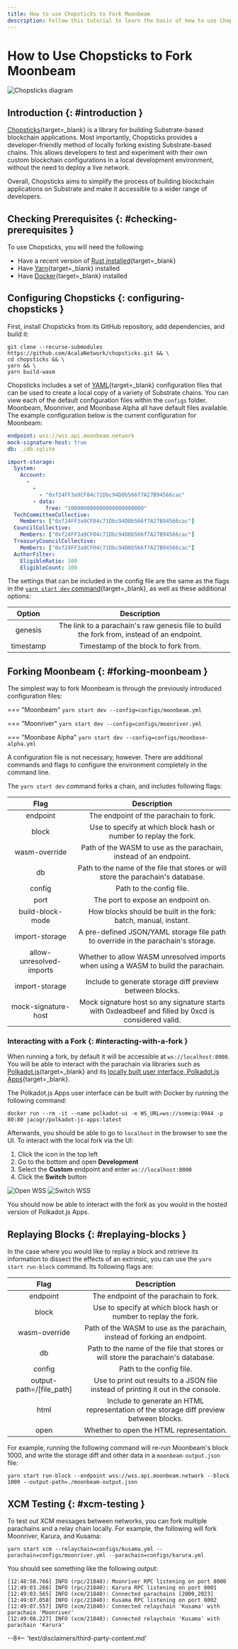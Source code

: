```yaml
---
title: How to use Chopsticks to Fork Moonbeam
description: Follow this tutorial to learn the basic of how to use Chopstick to locally fork the entirety of a Moonbeam network.
---
```


# How to Use Chopsticks to Fork Moonbeam

![Chopsticks diagram](/images/builders/build/substrate-api/chopsticks/chopsticks-banner.png)

## Introduction {: #introduction }

[Chopsticks](https://github.com/AcalaNetwork/chopsticks){target=_blank} is a library for building Substrate-based blockchain applications. Most importantly, Chopsticks provides a developer-friendly method of locally forking existing Substrate-based chains. This allows developers to test and experiment with their own custom blockchain configurations in a local development environment, without the need to deploy a live network.  

Overall, Chopsticks aims to simplify the process of building blockchain applications on Substrate and make it accessible to a wider range of developers.

## Checking Prerequisites {: #checking-prerequisites }

To use Chopsticks, you will need the following:  

- Have a recent version of [Rust installed](https://www.rust-lang.org/tools/install){target=_blank} 
- Have [Yarn](https://classic.yarnpkg.com/en/){target=_blank} installed  
- Have [Docker](https://docs.docker.com/get-docker/){target=_blank} installed

## Configuring Chopsticks {: configuring-chopsticks }

First, install Chopsticks from its GitHub repository, add dependencies, and build it:  

```
git clone --recurse-submodules https://github.com/AcalaNetwork/chopsticks.git && \
cd chopsticks && \
yarn && \
yarn build-wasm
```

Chopsticks includes a set of [YAML](https://yaml.org/){target=_blank} configuration files that can be used to create a local copy of a variety of Substrate chains. You can view each of the default configuration files within the `configs` folder. Moonbeam, Moonriver, and Moonbase Alpha all have default files available. The example configuration below is the current configuration for Moonbeam:  

```yaml
endpoint: wss://wss.api.moonbeam.network
mock-signature-host: true
db: ./db.sqlite

import-storage:
  System:
    Account:
      -
        -
          - "0xf24FF3a9CF04c71Dbc94D0b566f7A27B94566cac"
        - data:
            free: "100000000000000000000000"
  TechCommitteeCollective:
    Members: ["0xf24FF3a9CF04c71Dbc94D0b566f7A27B94566cac"]
  CouncilCollective:
    Members: ["0xf24FF3a9CF04c71Dbc94D0b566f7A27B94566cac"]
  TreasuryCouncilCollective:
    Members: ["0xf24FF3a9CF04c71Dbc94D0b566f7A27B94566cac"]
  AuthorFilter:
    EligibleRatio: 100
    EligibleCount: 100
```

The settings that can be included in the config file are the same as the flags in the [`yarn start dev` command](#forking-moonbeam){target=_blank}, as well as these additional options:  

|          Option          |                                           Description                                               |
|:------------------------:|:---------------------------------------------------------------------------------------------------:|
|         genesis          | The link to a parachain's raw genesis file to build the fork from, instead of an endpoint.          |
|        timestamp         | Timestamp of the block to fork from.                                                                |

## Forking Moonbeam {: #forking-moonbeam }

The simplest way to fork Moonbeam is through the previously introduced configuration files:  

=== "Moonbeam"
    ```
    yarn start dev --config=configs/moonbeam.yml
    ```

=== "Moonriver"
    ```
    yarn start dev --config=configs/moonriver.yml
    ```

=== "Moonbase Alpha"
    ```
    yarn start dev --config=configs/moonbase-alpha.yml
    ```

A configuration file is not necessary, however. There are additional commands and flags to configure the environment completely in the command line.  

The `yarn start dev` command forks a chain, and includes following flags:  

|           Flag           |                                           Description                                               |
|:------------------------:|:---------------------------------------------------------------------------------------------------:|
|         endpoint         | The endpoint of the parachain to fork.                                                              |
|          block           | Use to specify at which block hash or number to replay the fork.                                    |
|      wasm-override       | Path of the WASM to use as the parachain, instead of an endpoint.                                   |
|            db            | Path to the name of the file that stores or will store the parachain's database.                    |
|          config          | Path to the config file.                                                                            |
|           port           | The port to expose an endpoint on.                                                                  |
|      build-block-mode    | How blocks should be built in the fork: batch, manual, instant.                                     |
|      import-storage      | A pre-defined JSON/YAML storage file path to override in the parachain's storage.                   |
| allow-unresolved-imports | Whether to allow WASM unresolved imports when using a WASM to build the parachain.                  |
|       import-storage     | Include to generate storage diff preview between blocks.                                            |
|    mock-signature-host   | Mock signature host so any signature starts with 0xdeadbeef and filled by 0xcd is considered valid. |

### Interacting with a Fork {: #interacting-with-a-fork }

When running a fork, by default it will be accessible at `ws://localhost:8000`. You will be able to interact with the parachain via libraries such as [Polkadot.js](https://github.com/polkadot-js/common){target=_blank} and its [locally built user interface, Polkadot.js Apps](https://github.com/polkadot-js/apps){target=_blank}.  

The Polkadot.js Apps user interface can be built with Docker by running the following command:  

```
docker run --rm -it --name polkadot-ui -e WS_URL=ws://someip:9944 -p 80:80 jacogr/polkadot-js-apps:latest
```

Afterwards, you should be able to go to `localhost` in the browser to see the UI. To interact with the local fork via the UI:

1. Click the icon in the top left
2. Go to the bottom and open **Development**
3. Select the **Custom** endpoint and enter `ws://localhost:8000`
4. Click the **Switch** button

![Open WSS](/images/builders/build/substrate-api/chopsticks/chopsticks-1.png)
![Switch WSS](/images/builders/build/substrate-api/chopsticks/chopsticks-2.png)

You should now be able to interact with the fork as you would in the hosted version of Polkadot.js Apps.

## Replaying Blocks {: #replaying-blocks }

In the case where you would like to replay a block and retrieve its information to dissect the effects of an extrinsic, you can use the `yarn start run-block` command. Its following flags are:  

|           Flag           |                                           Description                                               |
|:------------------------:|:---------------------------------------------------------------------------------------------------:|
|         endpoint         | The endpoint of the parachain to fork.                                                              |
|          block           | Use to specify at which block hash or number to replay the fork.                                    |
|      wasm-override       | Path of the WASM to use as the parachain, instead of forking an endpoint.                           |
|            db            | Path to the name of the file that stores or will store the parachain's database.                    |
|          config          | Path to the config file.                                                                            |
| output-path=/[file_path] | Use to print out results to a JSON file instead of printing it out in the console.                  |
|           html           | Include to generate an HTML representation of the storage diff preview between blocks.              |
|           open           | Whether to open the HTML representation.                                                            |

For example, running the following command will re-run Moonbeam's block 1000, and write the storage diff and other data in a `moonbeam-output.json` file:  

```
yarn start run-block --endpoint wss://wss.api.moonbeam.network --block 1000 --output-path=./moonbeam-output.json
```

## XCM Testing {: #xcm-testing }

To test out XCM messages between networks, you can fork multiple parachains and a relay chain locally. For example, the following will fork Moonriver, Karura, and Kusama:  

```
yarn start xcm --relaychain=configs/kusama.yml --parachain=configs/moonriver.yml --parachain=configs/karura.yml
```

You should see something like the following output:  

```
[12:48:58.766] INFO (rpc/21840): Moonriver RPC listening on port 8000
[12:49:03.266] INFO (rpc/21840): Karura RPC listening on port 8001
[12:49:03.565] INFO (xcm/21840): Connected parachains [2000,2023]
[12:49:07.058] INFO (rpc/21840): Kusama RPC listening on port 8002
[12:49:07.557] INFO (xcm/21840): Connected relaychain 'Kusama' with parachain 'Moonriver'
[12:49:08.227] INFO (xcm/21840): Connected relaychain 'Kusama' with parachain 'Karura'
```

--8<-- 'text/disclaimers/third-party-content.md'